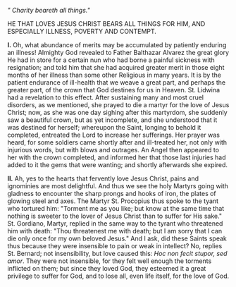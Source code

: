 
*\" Charity beareth all things.\"*

HE THAT LOVES JESUS CHRIST BEARS ALL THINGS FOR HIM, AND ESPECIALLY ILLNESS, POVERTY AND CONTEMPT.

**I\.** Oh, what abundance of merits may be accumulated by patiently enduring an illness! Almighty God revealed to Father Balthazar Alvarez the great glory He had in store for a certain nun who had borne a painful sickness with resignation; and told him that she had acquired greater merit in those eight months of her illness than some other Religious in many years. It is by the patient endurance of ill-health that we weave a great part, and perhaps the greater part, of the crown that God destines for us in Heaven. St. Lidwina had a revelation to this effect. After sustaining many and most cruel disorders, as we mentioned, she prayed to die a martyr for the love of Jesus Christ; now, as she was one day sighing after this martyrdom, she suddenly saw a beautiful crown, but as yet incomplete, and she understood that it was destined for herself; whereupon the Saint, longing to behold it completed, entreated the Lord to increase her sufferings. Her prayer was heard, for some soldiers came shortly after and ill-treated her, not only with injurious words, but with blows and outrages. An Angel then appeared to her with the crown completed, and informed her that those last injuries had added to it the gems that were wanting; and shortly afterwards she expired.

**II\.** Ah, yes to the hearts that fervently love Jesus Christ, pains and ignominies are most delightful. And thus we see the holy Martyrs going with gladness to encounter the sharp prongs and hooks of iron, the plates of glowing steel and axes. The Martyr St. Procopius thus spoke to the tyant who tortured him: \"Torment me as you like; but know at the same time that nothing is sweeter to the lover of Jesus Christ than to suffer for His sake.\" St. Gordiano, Martyr, replied in the same way to the tyrant who threatened him with death: \"Thou threatenest me with death; but I am sorry that I can die only once for my own beloved Jesus.\" And I ask, did these Saints speak thus because they were insensible to pain or weak in intellect? No, replies St. Bernard; not insensibility, but love caused this: *Hoc non fecit stupor, sed amor*. They were not insensible, for they felt well enough the torments inflicted on them; but since they loved God, they esteemed it a great privilege to suffer for God, and to lose all, even life itself, for the love of God.

